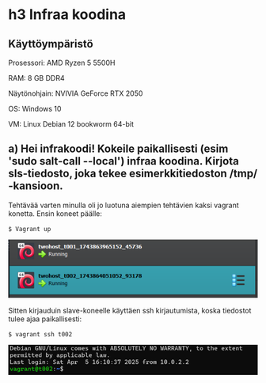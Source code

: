 # h3 Infraa koodina

## Käyttöympäristö

Prosessori: AMD Ryzen 5 5500H

RAM: 8 GB DDR4

Näytönohjain: NVIVIA GeForce RTX 2050

OS: Windows 10

VM: Linux Debian 12 bookworm 64-bit

## a) Hei infrakoodi! Kokeile paikallisesti (esim 'sudo salt-call --local') infraa koodina. Kirjota sls-tiedosto, joka tekee esimerkkitiedoston /tmp/ -kansioon.

Tehtävää varten minulla oli jo luotuna aiempien tehtävien kaksi vagrant konetta. Ensin koneet päälle:

    $ Vagrant up

![Vagrant up](Kuvat/twohost.png)

Sitten kirjauduin slave-koneelle käyttäen ssh kirjautumista, koska tiedostot tulee ajaa paikallisesti: 

    $ vagrant ssh t002

![ssh kirjautuminen minionille](Kuvat/minionlogin.png)

